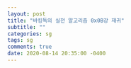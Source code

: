 ```yaml
---
layout: post
title: "바킹독의 실전 알고리즘 0x0B강 재귀"
subtitle: ""
categories: sg
tags: sg
comments: true
date: 2020-08-14 20:35:00 -0400
--- 
```


